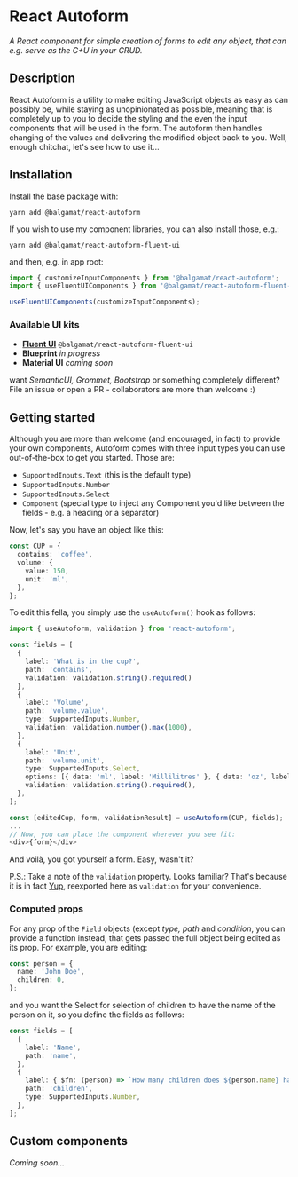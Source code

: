 # React Autoform

_A React component for simple creation of forms to edit any object, that can e.g. serve as the C+U in your CRUD._

## Description

React Autoform is a utility to make editing JavaScript objects as easy as can possibly be, while staying as
unopinionated as possible, meaning that is completely up to you to decide the styling and the even the input
components that will be used in the form. The autoform then handles changing of the values and delivering the modified
object back to you. Well, enough chitchat, let's see how to use it...

## Installation

Install the base package with:

`yarn add @balgamat/react-autoform`

If you wish to use my component libraries, you can also install those, e.g.:

`yarn add @balgamat/react-autoform-fluent-ui`

and then, e.g. in app root:

```typescript
import { customizeInputComponents } from '@balgamat/react-autoform';
import { useFluentUIComponents } from '@balgamat/react-autoform-fluent-ui';

useFluentUIComponents(customizeInputComponents);
```

### Available UI kits

- **[Fluent UI](https://www.npmjs.com/package/@balgamat/react-autoform-fluent-ui)** `@balgamat/react-autoform-fluent-ui`
- **Blueprint** _in progress_
- **Material UI** _coming soon_

want _SemanticUI, Grommet, Bootstrap_ or something completely different? File an issue or open a PR - collaborators are more than welcome :)

## Getting started

Although you are more than welcome (and encouraged, in fact) to provide your own components, Autoform comes with three
input types you can use out-of-the-box to get you started. Those are:

- `SupportedInputs.Text` (this is the default type)
- `SupportedInputs.Number`
- `SupportedInputs.Select`
- `Component` (special type to inject any Component you'd like between the fields - e.g. a heading or a separator)

Now, let's say you have an object like this:

```typescript
const CUP = {
  contains: 'coffee',
  volume: {
    value: 150,
    unit: 'ml',
  },
};
```

To edit this fella, you simply use the `useAutoform()` hook as follows:

```typescript
import { useAutoform, validation } from 'react-autoform';

const fields = [
  {
    label: 'What is in the cup?',
    path: 'contains',
    validation: validation.string().required()
  },
  {
    label: 'Volume',
    path: 'volume.value',
    type: SupportedInputs.Number,
    validation: validation.number().max(1000),
  },
  {
    label: 'Unit',
    path: 'volume.unit',
    type: SupportedInputs.Select,
    options: [{ data: 'ml', label: 'Millilitres' }, { data: 'oz', label: 'Ounces' }],
    validation: validation.string().required(),
  },
];

const [editedCup, form, validationResult] = useAutoform(CUP, fields);
...
// Now, you can place the component wherever you see fit:
<div>{form}</div>
```

And voilà, you got yourself a form. Easy, wasn't it?

P.S.: Take a note of the `validation` property. Looks familiar? That's because it is in fact [Yup](https://github.com/jquense/yup), reexported here as `validation` for your convenience.

### Computed props

For any prop of the `Field` objects (except _type, path_ and _condition_, you can provide a function instead, that gets passed the full object being edited as its prop. For example, you are editing:

```typescript
const person = {
  name: 'John Doe',
  children: 0,
};
```

and you want the Select for selection of children to have the name of the person on it, so you define the fields as follows:

```typescript
const fields = [
  {
    label: 'Name',
    path: 'name',
  },
  {
    label: { $fn: (person) => `How many children does ${person.name} have?` },
    path: 'children',
    type: SupportedInputs.Number,
  },
];
```

## Custom components

_Coming soon..._
